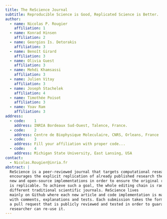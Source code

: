 ```yaml
---
title: The ReScience Journal
subtitle: Reproducible Science is Good, Replicated Science is Better.
author:
  - name: Nicolas P. Rougier
    affiliation: 1
  - name: Konrad Hinsen
    affiliation: 2
  - name: Georgios Is. Detorakis
    affiliation: 3
  - name: Benoît Girard
    affiliation: 3
  - name: Olivia Guest
    affiliation: 3
  - name: Mehdi Khamsassi
    affiliation: 3
  - name: Julien Vitay
    affiliation: 3
  - name: Joseph Stachelek
    affiliation: 4
  - name: Timothée Poisot
    affiliation: 3
  - name: Yoav Ram
    affiliation: 3
address:
  - code:    1
    address: INRIA Bordeaux Sud-Ouest, Talence, France.
  - code:    2
    address: Centre de Biophysique Moleculaire, CNRS, Orleans, France
  - code:    3
    address: Fill your affiliation with proper code...
  - code:    4
    address: Michigan State University, East Lansing, USA
contact:
  - Nicolas.Rougier@inria.fr
abstract: |
  ReScience is a peer-reviewed journal that targets computational research and
  encourages the explicit replication of already published research thereby promoting
  new and open-source implementations in order to ensure the original research
  is replicable. To achieve such a goal, the whole editing chain is radically
  different traditional scientific journals. ReScience lives
  mainly on Github where each new article and code implementation is made available together
  with comments, explanations and tests. Each submission takes the form of
  a pull request that is publicly reviewed and tested in order to guarantee any
  researcher can re-use it.
---
```

